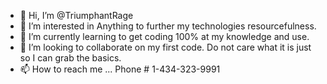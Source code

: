 - 👋 Hi, I’m @TriumphantRage
- 👀 I’m interested in Anything to further my technologies resourcefulness.
- 🌱 I’m currently learning to get coding 100% at my knowledge and use.
- 💞️ I’m looking to collaborate on my first code. Do not care what it is just so I can grab the basics.
- 📫 How to reach me ... Phone # 1-434-323-9991
